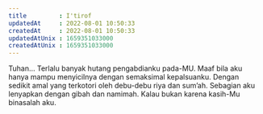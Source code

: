 ```yaml
---
title         : I'tirof
updatedAt     : 2022-08-01 10:50:33
createdAt     : 2022-08-01 10:50:33
updatedAtUnix : 1659351033000 
createdAtUnix : 1659351033000 
---
```


Tuhan…
Terlalu banyak hutang pengabdianku pada-MU.
Maaf bila aku hanya mampu menyicilnya dengan semaksimal kepalsuanku.
Dengan sedikit amal yang terkotori oleh debu-debu riya dan sum’ah.
Sebagian aku lenyapkan dengan gibah dan namimah.
Kalau bukan karena kasih-Mu binasalah aku.
